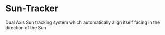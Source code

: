 # Sun-Tracker
Dual Axis Sun tracking system which automatically align itself facing in the direction of the Sun
